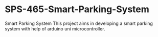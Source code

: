 # SPS-465-Smart-Parking-System
Smart Parking System
This project aims in developing a smart parking system with help of arduino uni microcontroller. 
